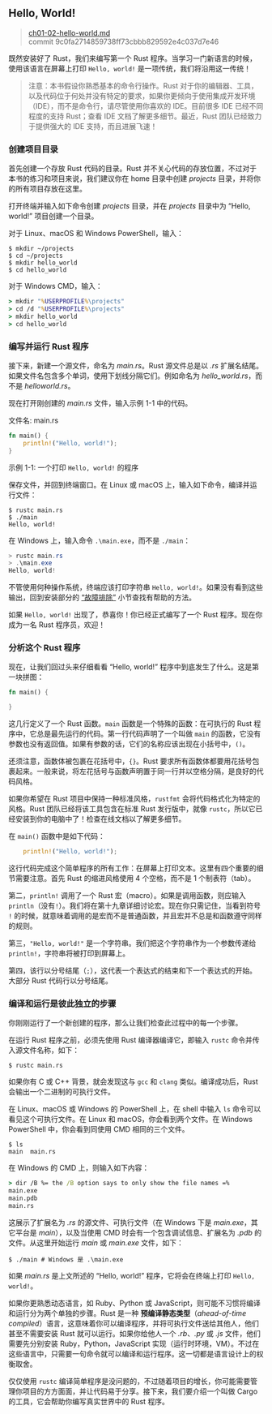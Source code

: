 ## Hello, World!

> [ch01-02-hello-world.md](https://github.com/rust-lang/book/blob/master/src/ch01-02-hello-world.md)
> <br>
> commit 9c0fa2714859738ff73cbbb829592e4c037d7e46

既然安装好了 Rust，我们来编写第一个 Rust 程序。当学习一门新语言的时候，使用该语言在屏幕上打印 `Hello, world!` 是一项传统，我们将沿用这一传统！

> 注意：本书假设你熟悉基本的命令行操作。Rust 对于你的编辑器、工具，以及代码位于何处并没有特定的要求，如果你更倾向于使用集成开发环境（IDE），而不是命令行，请尽管使用你喜欢的 IDE。目前很多 IDE 已经不同程度的支持 Rust；查看 IDE 文档了解更多细节。最近，Rust 团队已经致力于提供强大的 IDE 支持，而且进展飞速！

### 创建项目目录

首先创建一个存放 Rust 代码的目录。Rust 并不关心代码的存放位置，不过对于本书的练习和项目来说，我们建议你在 home 目录中创建 *projects* 目录，并将你的所有项目存放在这里。

打开终端并输入如下命令创建 *projects* 目录，并在 *projects* 目录中为 “Hello, world!” 项目创建一个目录。

对于 Linux、macOS 和 Windows PowerShell，输入：

```console
$ mkdir ~/projects
$ cd ~/projects
$ mkdir hello_world
$ cd hello_world
```

对于 Windows CMD，输入：

```cmd
> mkdir "%USERPROFILE%\projects"
> cd /d "%USERPROFILE%\projects"
> mkdir hello_world
> cd hello_world
```

### 编写并运行 Rust 程序

接下来，新建一个源文件，命名为 *main.rs*。Rust 源文件总是以 *.rs* 扩展名结尾。如果文件名包含多个单词，使用下划线分隔它们。例如命名为 *hello_world.rs*，而不是 *helloworld.rs*。

现在打开刚创建的 *main.rs* 文件，输入示例 1-1 中的代码。

<span class="filename">文件名: main.rs</span>

```rust
fn main() {
    println!("Hello, world!");
}
```

<span class="caption">示例 1-1: 一个打印 `Hello, world!` 的程序</span>

保存文件，并回到终端窗口。在 Linux 或 macOS 上，输入如下命令，编译并运行文件：

```console
$ rustc main.rs
$ ./main
Hello, world!
```

在 Windows 上，输入命令 `.\main.exe`，而不是 `./main`：

```powershell
> rustc main.rs
> .\main.exe
Hello, world!
```

不管使用何种操作系统，终端应该打印字符串 `Hello, world!`。如果没有看到这些输出，回到安装部分的 [“故障排除”][troubleshooting] 小节查找有帮助的方法。

如果 `Hello, world!` 出现了，恭喜你！你已经正式编写了一个 Rust 程序。现在你成为一名 Rust 程序员，欢迎！

### 分析这个 Rust 程序

现在，让我们回过头来仔细看看 “Hello, world!” 程序中到底发生了什么。这是第一块拼图：

```rust
fn main() {

}
```

这几行定义了一个 Rust 函数。`main` 函数是一个特殊的函数：在可执行的 Rust 程序中，它总是最先运行的代码。第一行代码声明了一个叫做 `main` 的函数，它没有参数也没有返回值。如果有参数的话，它们的名称应该出现在小括号中，`()`。

还须注意，函数体被包裹在花括号中，`{}`。Rust 要求所有函数体都要用花括号包裹起来。一般来说，将左花括号与函数声明置于同一行并以空格分隔，是良好的代码风格。

如果你希望在 Rust 项目中保持一种标准风格，`rustfmt` 会将代码格式化为特定的风格。Rust 团队已经将该工具包含在标准 Rust 发行版中，就像 `rustc`，所以它已经安装到你的电脑中了！检查在线文档以了解更多细节。

在 `main()` 函数中是如下代码：

```rust
    println!("Hello, world!");
```

这行代码完成这个简单程序的所有工作：在屏幕上打印文本。这里有四个重要的细节需要注意。首先 Rust 的缩进风格使用 4 个空格，而不是 1 个制表符（tab）。

第二，`println!` 调用了一个 Rust 宏（macro）。如果是调用函数，则应输入 `println`（没有`!`）。我们将在第十九章详细讨论宏。现在你只需记住，当看到符号 `!` 的时候，就意味着调用的是宏而不是普通函数，并且宏并不总是和函数遵守同样的规则。

第三，`"Hello, world!"` 是一个字符串。我们把这个字符串作为一个参数传递给 `println!`，字符串将被打印到屏幕上。

第四，该行以分号结尾（`;`），这代表一个表达式的结束和下一个表达式的开始。大部分 Rust 代码行以分号结尾。

### 编译和运行是彼此独立的步骤

你刚刚运行了一个新创建的程序，那么让我们检查此过程中的每一个步骤。

在运行 Rust 程序之前，必须先使用 Rust 编译器编译它，即输入 `rustc` 命令并传入源文件名称，如下：

```console
$ rustc main.rs
```

如果你有 C 或 C++ 背景，就会发现这与 `gcc` 和 `clang` 类似。编译成功后，Rust 会输出一个二进制的可执行文件。

在 Linux、macOS 或 Windows 的 PowerShell 上，在 shell 中输入 `ls` 命令可以看见这个可执行文件。在 Linux 和 macOS，你会看到两个文件。在 Windows PowerShell 中，你会看到同使用 CMD 相同的三个文件。

```console
$ ls
main  main.rs
```

在 Windows 的 CMD 上，则输入如下内容：

```cmd
> dir /B %= the /B option says to only show the file names =%
main.exe
main.pdb
main.rs
```

这展示了扩展名为 *.rs* 的源文件、可执行文件（在 Windows 下是 *main.exe*，其它平台是 *main*），以及当使用 CMD 时会有一个包含调试信息、扩展名为 *.pdb* 的文件。从这里开始运行 *main* 或 *main.exe* 文件，如下：

```console
$ ./main # Windows 是 .\main.exe
```

如果 *main.rs* 是上文所述的 “Hello, world!” 程序，它将会在终端上打印 `Hello, world!`。

如果你更熟悉动态语言，如 Ruby、Python 或 JavaScript，则可能不习惯将编译和运行分为两个单独的步骤。Rust 是一种 **预编译静态类型**（*ahead-of-time compiled*）语言，这意味着你可以编译程序，并将可执行文件送给其他人，他们甚至不需要安装 Rust 就可以运行。如果你给他人一个 *.rb*、*.py* 或 *.js* 文件，他们需要先分别安装 Ruby，Python，JavaScript 实现（运行时环境，VM）。不过在这些语言中，只需要一句命令就可以编译和运行程序。这一切都是语言设计上的权衡取舍。

仅仅使用 `rustc` 编译简单程序是没问题的，不过随着项目的增长，你可能需要管理你项目的方方面面，并让代码易于分享。接下来，我们要介绍一个叫做 Cargo 的工具，它会帮助你编写真实世界中的 Rust 程序。

[troubleshooting]: ch01-01-installation.html#troubleshooting
